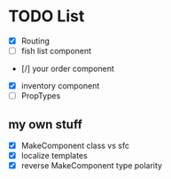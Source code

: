 # TODO List

- [x] Routing
- [ ] fish list component
- [/] your order component
- [x] inventory component
- [ ] PropTypes

## my own stuff

- [x] MakeComponent class vs sfc
- [x] localize templates
- [x] reverse MakeComponent type polarity
